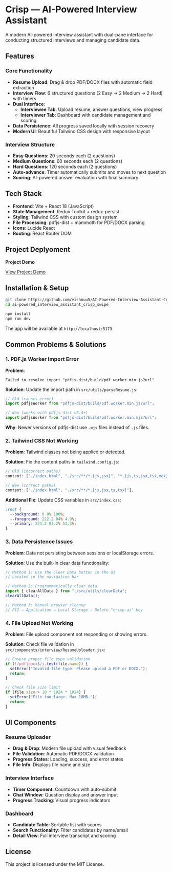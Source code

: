 # Crisp — AI-Powered Interview Assistant

A modern AI-powered interview assistant with dual-pane interface for conducting structured interviews and managing candidate data.

## Features

### Core Functionality

- **Resume Upload**: Drag & drop PDF/DOCX files with automatic field extraction
- **Interview Flow**: 6 structured questions (2 Easy → 2 Medium → 2 Hard) with timers
- **Dual Interface**:
  - **Interviewee Tab**: Upload resume, answer questions, view progress
  - **Interviewer Tab**: Dashboard with candidate management and scoring
- **Data Persistence**: All progress saved locally with session recovery
- **Modern UI**: Beautiful Tailwind CSS design with responsive layout

### Interview Structure

- **Easy Questions**: 20 seconds each (2 questions)
- **Medium Questions**: 60 seconds each (2 questions)
- **Hard Questions**: 120 seconds each (2 questions)
- **Auto-advance**: Timer automatically submits and moves to next question
- **Scoring**: AI-powered answer evaluation with final summary

## Tech Stack

- **Frontend**: Vite + React 18 (JavaScript)
- **State Management**: Redux Toolkit + redux-persist
- **Styling**: Tailwind CSS with custom design system
- **File Processing**: pdfjs-dist + mammoth for PDF/DOCX parsing
- **Icons**: Lucide React
- **Routing**: React Router DOM

## Project Deplyoment

**Project Demo**

[View Project Demo]()

## Installation & Setup

```bash
git clone https://github.com/vishnuu5/AI-Powered-Interview-Assistant-Crisp-.git
cd ai-powered_interview_assistant_crisp_swipe

npm install
npm run dev
```

The app will be available at `http://localhost:5173`

## Common Problems & Solutions

### 1. PDF.js Worker Import Error

**Problem**:

```
Failed to resolve import "pdfjs-dist/build/pdf.worker.min.js?url"
```

**Solution**:
Update the import path in `src/utils/parseResume.js`:

```javascript
// Old (causes error)
import pdfjsWorker from "pdfjs-dist/build/pdf.worker.min.js?url";

// New (works with pdfjs-dist v5.4+)
import pdfjsWorker from "pdfjs-dist/build/pdf.worker.min.mjs?url";
```

**Why**: Newer versions of pdfjs-dist use `.mjs` files instead of `.js` files.

### 2. Tailwind CSS Not Working

**Problem**: Tailwind classes not being applied or detected.

**Solution**: Fix the content paths in `tailwind.config.js`:

```javascript
// Old (incorrect paths)
content: ["./index.html", "./src/**/*.{js,jsx}", "*.{js,ts,jsx,tsx,mdx}"],

// New (correct paths)
content: ["./index.html", "./src/**/*.{js,jsx,ts,tsx}"],
```

**Additional Fix**: Update CSS variables in `src/index.css`:

```css
:root {
  --background: 0 0% 100%;
  --foreground: 222.2 84% 4.9%;
  --primary: 221.2 83.2% 53.3%;
}
```

### 3. Data Persistence Issues

**Problem**: Data not persisting between sessions or localStorage errors.

**Solution**: Use the built-in clear data functionality:

```javascript
// Method 1: Use the Clear Data button in the UI
// Located in the navigation bar

// Method 2: Programmatically clear data
import { clearAllData } from "./src/utils/clearData";
clearAllData();

// Method 3: Manual browser cleanup
// F12 → Application → Local Storage → Delete "crisp-ai" key
```

### 4. File Upload Not Working

**Problem**: File upload component not responding or showing errors.

**Solution**: Check file validation in `src/components/interview/ResumeUploader.jsx`:

```javascript
// Ensure proper file type validation
if (!/pdf|docx$/i.test(file.name)) {
  setError("Invalid file type. Please upload a PDF or DOCX.");
  return;
}

// Check file size limit
if (file.size > 10 * 1024 * 1024) {
  setError("File too large. Max 10MB.");
  return;
}
```

## UI Components

### Resume Uploader

- **Drag & Drop**: Modern file upload with visual feedback
- **File Validation**: Automatic PDF/DOCX validation
- **Progress States**: Loading, success, and error states
- **File Info**: Displays file name and size

### Interview Interface

- **Timer Component**: Countdown with auto-submit
- **Chat Window**: Question display and answer input
- **Progress Tracking**: Visual progress indicators

### Dashboard

- **Candidate Table**: Sortable list with scores
- **Search Functionality**: Filter candidates by name/email
- **Detail View**: Full interview transcript and scoring

## License

This project is licensed under the MIT License.

